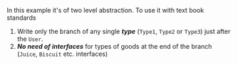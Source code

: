 In this example it's of two level abstraction.
To use it with text book standards
1) Write only the branch of any single ***type*** (```Type1```, ```Type2``` or ```Type3```) just after the ```User```.
2) ***No need of interfaces*** for types of goods at the end of the branch (```Juice```, ```Biscuit``` etc. interfaces)
